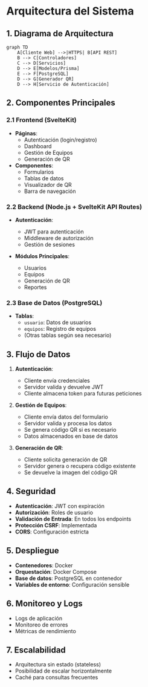 # Arquitectura del Sistema

## 1. Diagrama de Arquitectura

```mermaid
graph TD
    A[Cliente Web] -->|HTTPS| B[API REST]
    B --> C[Controladores]
    C --> D[Servicios]
    D --> E[Modelos/Prisma]
    E --> F[PostgreSQL]
    D --> G[Generador QR]
    D --> H[Servicio de Autenticación]
```

## 2. Componentes Principales

### 2.1 Frontend (SvelteKit)
- **Páginas**: 
  - Autenticación (login/registro)
  - Dashboard
  - Gestión de Equipos
  - Generación de QR
- **Componentes**:
  - Formularios
  - Tablas de datos
  - Visualizador de QR
  - Barra de navegación

### 2.2 Backend (Node.js + SvelteKit API Routes)
- **Autenticación**:
  - JWT para autenticación
  - Middleware de autorización
  - Gestión de sesiones

- **Módulos Principales**:
  - Usuarios
  - Equipos
  - Generación de QR
  - Reportes

### 2.3 Base de Datos (PostgreSQL)
- **Tablas**:
  - `usuario`: Datos de usuarios
  - `equipos`: Registro de equipos
  - (Otras tablas según sea necesario)

## 3. Flujo de Datos

1. **Autenticación**:
   - Cliente envía credenciales
   - Servidor valida y devuelve JWT
   - Cliente almacena token para futuras peticiones

2. **Gestión de Equipos**:
   - Cliente envía datos del formulario
   - Servidor valida y procesa los datos
   - Se genera código QR si es necesario
   - Datos almacenados en base de datos

3. **Generación de QR**:
   - Cliente solicita generación de QR
   - Servidor genera o recupera código existente
   - Se devuelve la imagen del código QR

## 4. Seguridad

- **Autenticación**: JWT con expiración
- **Autorización**: Roles de usuario
- **Validación de Entrada**: En todos los endpoints
- **Protección CSRF**: Implementada
- **CORS**: Configuración estricta

## 5. Despliegue

- **Contenedores**: Docker
- **Orquestación**: Docker Compose
- **Base de datos**: PostgreSQL en contenedor
- **Variables de entorno**: Configuración sensible

## 6. Monitoreo y Logs

- Logs de aplicación
- Monitoreo de errores
- Métricas de rendimiento

## 7. Escalabilidad

- Arquitectura sin estado (stateless)
- Posibilidad de escalar horizontalmente
- Caché para consultas frecuentes